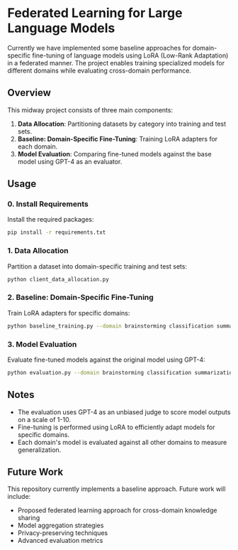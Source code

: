 # Federated Learning for Large Language Models

Currently we have implemented some baseline approaches for domain-specific fine-tuning of language models using LoRA (Low-Rank Adaptation) in a federated manner. The project enables training specialized models for different domains while evaluating cross-domain performance.

## Overview

This midway project consists of three main components:

1. **Data Allocation**: Partitioning datasets by category into training and test sets.
2. **Baseline: Domain-Specific Fine-Tuning**: Training LoRA adapters for each domain.
3. **Model Evaluation**: Comparing fine-tuned models against the base model using GPT-4 as an evaluator.


## Usage

### 0. Install Requirements

Install the required packages:

```bash
pip install -r requirements.txt
```

### 1. Data Allocation

Partition a dataset into domain-specific training and test sets:

```bash
python client_data_allocation.py
```

### 2. Baseline: Domain-Specific Fine-Tuning

Train LoRA adapters for specific domains:

```bash
python baseline_training.py --domain brainstorming classification summarization
```

### 3. Model Evaluation

Evaluate fine-tuned models against the original model using GPT-4:

```bash
python evaluation.py --domain brainstorming classification summarization

```

## Notes

- The evaluation uses GPT-4 as an unbiased judge to score model outputs on a scale of 1-10.
- Fine-tuning is performed using LoRA to efficiently adapt models for specific domains.
- Each domain's model is evaluated against all other domains to measure generalization.

## Future Work

This repository currently implements a baseline approach. Future work will include:
- Proposed federated learning approach for cross-domain knowledge sharing
- Model aggregation strategies
- Privacy-preserving techniques
- Advanced evaluation metrics